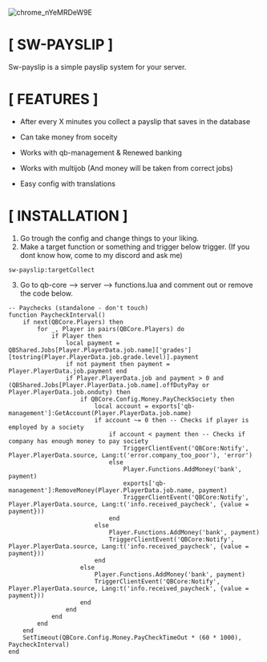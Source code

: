 ![chrome_nYeMRDeW9E](https://user-images.githubusercontent.com/16113909/199747215-3bb56b40-20b6-4b85-a5e3-6836750c738b.png)

# [ SW-PAYSLIP ]
Sw-payslip is a simple payslip system for your server.

# [ FEATURES ]

- After every X minutes you collect a payslip that saves in the database

- Can take money from soceity

- Works with qb-management & Renewed banking

- Works with multijob (And money will be taken from correct jobs)

- Easy config with translations

# [ INSTALLATION ]
1. Go trough the config and change things to your liking.
2. Make a target function or something and trigger below trigger. (If you dont know how, come to my discord and ask me)
```
sw-payslip:targetCollect
```
3. Go to qb-core --> server --> functions.lua and comment out or remove the code below.

```
-- Paychecks (standalone - don't touch)
function PaycheckInterval()
    if next(QBCore.Players) then
        for _, Player in pairs(QBCore.Players) do
            if Player then
                local payment = QBShared.Jobs[Player.PlayerData.job.name]['grades'][tostring(Player.PlayerData.job.grade.level)].payment
                if not payment then payment = Player.PlayerData.job.payment end
                if Player.PlayerData.job and payment > 0 and (QBShared.Jobs[Player.PlayerData.job.name].offDutyPay or Player.PlayerData.job.onduty) then
                    if QBCore.Config.Money.PayCheckSociety then
                        local account = exports['qb-management']:GetAccount(Player.PlayerData.job.name)
                        if account ~= 0 then -- Checks if player is employed by a society
                            if account < payment then -- Checks if company has enough money to pay society
                                TriggerClientEvent('QBCore:Notify', Player.PlayerData.source, Lang:t('error.company_too_poor'), 'error')
                            else
                                Player.Functions.AddMoney('bank', payment)
                                exports['qb-management']:RemoveMoney(Player.PlayerData.job.name, payment)
                                TriggerClientEvent('QBCore:Notify', Player.PlayerData.source, Lang:t('info.received_paycheck', {value = payment}))
                            end
                        else
                            Player.Functions.AddMoney('bank', payment)
                            TriggerClientEvent('QBCore:Notify', Player.PlayerData.source, Lang:t('info.received_paycheck', {value = payment}))
                        end
                    else
                        Player.Functions.AddMoney('bank', payment)
                        TriggerClientEvent('QBCore:Notify', Player.PlayerData.source, Lang:t('info.received_paycheck', {value = payment}))
                    end
                end
            end
        end
    end
    SetTimeout(QBCore.Config.Money.PayCheckTimeOut * (60 * 1000), PaycheckInterval)
end
```

